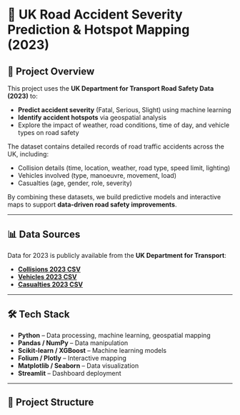 # 🚦 UK Road Accident Severity Prediction & Hotspot Mapping (2023)

## 📌 Project Overview
This project uses the **UK Department for Transport Road Safety Data (2023)** to:
- **Predict accident severity** (Fatal, Serious, Slight) using machine learning
- **Identify accident hotspots** via geospatial analysis
- Explore the impact of weather, road conditions, time of day, and vehicle types on road safety

The dataset contains detailed records of road traffic accidents across the UK, including:
- Collision details (time, location, weather, road type, speed limit, lighting)
- Vehicles involved (type, manoeuvre, movement, load)
- Casualties (age, gender, role, severity)

By combining these datasets, we build predictive models and interactive maps to support **data-driven road safety improvements**.

---

## 📊 Data Sources
Data for 2023 is publicly available from the **UK Department for Transport**:
- **[Collisions 2023 CSV](https://data.gov.uk/dataset/road-accidents-safety-data)**
- **[Vehicles 2023 CSV](https://data.gov.uk/dataset/road-accidents-safety-data)**
- **[Casualties 2023 CSV](https://data.gov.uk/dataset/road-accidents-safety-data)**

---

## 🛠 Tech Stack
- **Python** – Data processing, machine learning, geospatial mapping
- **Pandas / NumPy** – Data manipulation
- **Scikit-learn / XGBoost** – Machine learning models
- **Folium / Plotly** – Interactive mapping
- **Matplotlib / Seaborn** – Data visualization
- **Streamlit** – Dashboard deployment

---

## 📂 Project Structure
